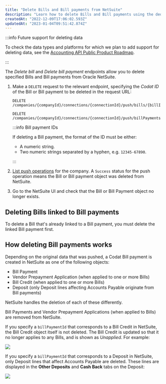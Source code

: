 ```yaml
---
title: "Delete Bills and Bill payments from NetSuite"
description: "Learn how to delete Bills and Bill payments using the dedicated delete object endpoints."
createdAt: "2022-12-09T17:06:02.593Z"
updatedAt: "2023-01-04T09:51:42.874Z"
---
```


:::info Future support for deleting data

To check the data types and platforms for which we plan to add support for deleting data, see the [Accounting API Public Product Roadmap](https://portal.productboard.com/codat/7-public-product-roadmap/tabs/46-accounting-api).

:::

The _Delete bill_ and _Delete bill payment_ endpoints allow you to delete specified Bills and Bill payments from Oracle NetSuite.

1. Make a `DELETE` request to the relevant endpoint, specifying the _Codat ID_ of the Bill or Bill payment to be deleted in the request URL:
   
   ```http title="Delete a Bill"
   DELETE /companies/{companyId}/connections/{connectionId}/push/bills/{billId}
   ```
   
   ```http title="Delete a Bill payment"
   DELETE /companies/{companyId}/connections/{connectionId}/push/billPayments/{billPaymentId}
   ```

   :::info Bill payment IDs   
   
   If deleting a Bill payment, the format of the ID must be either:

   - A numeric string.
   - Two numeric strings separated by a hyphen, e.g. `12345-67890`.

   :::

2. [List push operations](/codat-api#/operations/get-companies-companyId-push) for the company. A `Success` status for the push operation means the Bill or Bill payment object was deleted from NetSuite.

3. Go to the NetSuite UI and check that the Bill or Bill Payment object no longer exists.

## Deleting Bills linked to Bill payments

To delete a Bill that's already linked to a Bill payment, you must delete the linked Bill payment first.

## How deleting Bill payments works

Depending on the original data that was pushed, a Codat Bill payment is created in NetSuite as one of the following objects:

- Bill Payment
- Vendor Prepayment Application (when applied to one or more Bills)
- Bill Credit (when applied to one or more Bills)
- Deposit (only Deposit lines affecting Accounts Payable originate from Bill payments)

NetSuite handles the deletion of each of these differently.

Bill Payments and Vendor Prepayment Applications (when applied to Bills) are removed from NetSuite.

If you specify a `billPaymentId` that corresponds to a Bill Credit in NetSuite, the Bill Credit object itself is not deleted. The Bill Credit is updated so that it no longer applies to any Bills, and is shown as _Unapplied_. For example:

<img src="/img/old/5bc9146-netsuite-bill-credit-unapplied.jpg" />

If you specify a `billPaymentId` that corresponds to a Deposit in NetSuite, only Deposit lines that affect Accounts Payable are deleted. These lines are displayed in the **Other Deposits** and **Cash Back** tabs on the Deposit:

<img src="/img/old/5a8b826-netsuite-deposit-other-deposits-lines.png" />

